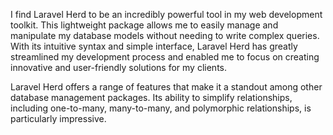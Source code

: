 I find Laravel Herd to be an incredibly powerful tool in my web development toolkit. This lightweight package allows me to easily manage and manipulate my database models without needing to write complex queries. With its intuitive syntax and simple interface, Laravel Herd has greatly streamlined my development process and enabled me to focus on creating innovative and user-friendly solutions for my clients.

Laravel Herd offers a range of features that make it a standout among other database management packages. Its ability to simplify relationships, including one-to-many, many-to-many, and polymorphic relationships, is particularly impressive.
